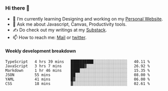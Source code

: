 ### Hi there 👋

- 🌱 I’m currently learning Designing and working on my [Personal Website](https://kvaishak.com/).
- 💬 Ask me about Javascript, Canvas,  Productivity tools. 
- :writing_hand: Do check out my writings at my [Substack](https://kvaishak.substack.com/).
- 📫 How to reach me: [Mail](mailto:vaishak.kaippanchery@gmail.com) or [twitter](https://twitter.com/kvaishack).


#### Weekly development breakdown

<!--START_SECTION:waka-->

```text
TypeScript   4 hrs 39 mins   ██████████░░░░░░░░░░░░░░░   40.11 %
JavaScript   3 hrs 7 mins    ██████▓░░░░░░░░░░░░░░░░░░   26.92 %
Markdown     1 hr 46 mins    ████░░░░░░░░░░░░░░░░░░░░░   15.35 %
JSON         55 mins         ██░░░░░░░░░░░░░░░░░░░░░░░   08.00 %
YAML         41 mins         █▓░░░░░░░░░░░░░░░░░░░░░░░   06.00 %
CSS          18 mins         ▓░░░░░░░░░░░░░░░░░░░░░░░░   02.61 %
```

<!--END_SECTION:waka-->
